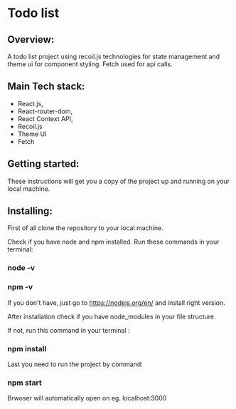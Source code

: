 # Todo list

## Overview: 

A todo list project using recoil.js technologies for state management and theme ui for component styling. Fetch used for api calls.


## Main Tech stack:

- React.js,
- React-router-dom,
- React Context API,
- Recoil.js
- Theme UI
- Fetch

## Getting started:

These instructions will get you a copy of the project up and running on your local machine.

## Installing:

First of all clone the repository to your local machine.

Check if you have node and npm installed.
Run these commands in your terminal:

### node -v

### npm -v

If you don't have, just go to https://nodejs.org/en/ and install right version.

After installation check if you have node_modules in your file structure.

If not, run this command in your terminal :

### npm install

Last you need to run the project by command:

### npm start

Brwoser will automatically open on eg. localhost:3000
